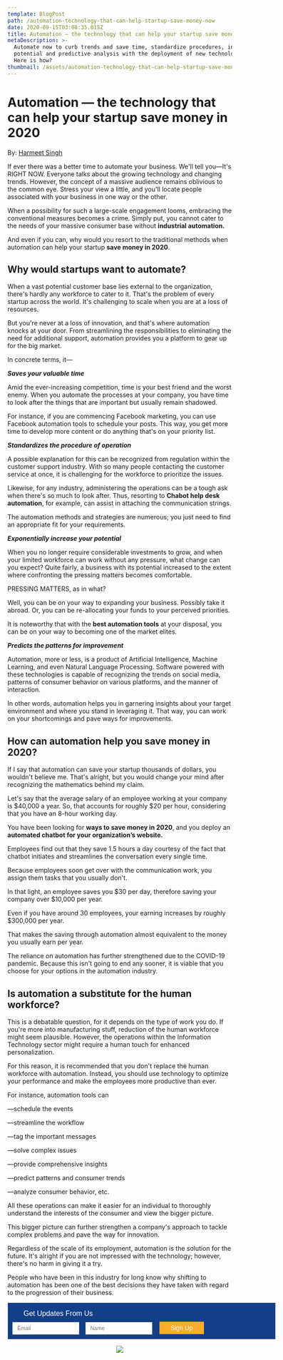 ```yaml
---
template: BlogPost
path: /automation-technology-that-can-help-startup-save-money-now
date: 2020-09-15T03:08:35.015Z
title: Automation — the technology that can help your startup save money in 2020
metaDescription: >-
  Automate now to curb trends and save time, standardize procedures, increase
  potential and predictive analysis with the deployment of new technologies.
  Here is how?
thumbnail: /assets/automation-technology-that-can-help-startup-save-money-now.png
---
```

# Automation — the technology that can help your startup save money in 2020

By: [Harmeet Singh](https://www.linkedin.com/in/harmeet-singh-402aa3160)

If ever there was a better time to automate your business. We'll tell you—It's RIGHT NOW. Everyone talks about the growing technology and changing trends. However, the concept of a massive audience remains oblivious to the common eye. Stress your view a little, and you'll locate people associated with your business in one way or the other.

When a possibility for such a large-scale engagement looms, embracing the conventional measures becomes a crime. Simply put, you cannot cater to the needs of your massive consumer base without **industrial automation.**

And even if you can, why would you resort to the traditional methods when automation can help your startup **save money in 2020**.

## **Why would startups want to automate?**

When a vast potential customer base lies external to the organization, there's hardly any workforce to cater to it. That's the problem of every startup across the world. It's challenging to scale when you are at a loss of resources.

But you're never at a loss of innovation, and that's where automation knocks at your door. From streamlining the responsibilities to eliminating the need for additional support, automation provides you a platform to gear up for the big market.

In concrete terms, it—

***Saves your valuable time***

Amid the ever-increasing competition, time is your best friend and the worst enemy. When you automate the processes at your company, you have time to look after the things that are important but usually remain shadowed.

For instance, if you are commencing Facebook marketing, you can use Facebook automation tools to schedule your posts. This way, you get more time to develop more content or do anything that's on your priority list.

***Standardizes the procedure of operation***

A possible explanation for this can be recognized from regulation within the customer support industry. With so many people contacting the customer service at once, it is challenging for the workforce to prioritize the issues.

Likewise, for any industry, administering the operations can be a tough ask when there's so much to look after. Thus, resorting to **Chabot help desk automation**, for example, can assist in attaching the communication strings.

The automation methods and strategies are numerous; you just need to find an appropriate fit for your requirements.

***Exponentially increase your potential***

When you no longer require considerable investments to grow, and when your limited workforce can work without any pressure, what change can you expect? Quite fairly, a business with its potential increased to the extent where confronting the pressing matters becomes comfortable.

PRESSING MATTERS, as in what?

Well, you can be on your way to expanding your business. Possibly take it abroad. Or, you can be re-allocating your funds to your perceived priorities.

It is noteworthy that with the **best automation tools** at your disposal, you can be on your way to becoming one of the market elites.

***Predicts the patterns for improvement***

Automation, more or less, is a product of Artificial Intelligence, Machine Learning, and even Natural Language Processing. Software powered with these technologies is capable of recognizing the trends on social media, patterns of consumer behavior on various platforms, and the manner of interaction.

In other words, automation helps you in garnering insights about your target environment and where you stand in leveraging it. That way, you can work on your shortcomings and pave ways for improvements.

## **How can automation help you save money in 2020?**

If I say that automation can save your startup thousands of dollars, you wouldn't believe me. That's alright, but you would change your mind after recognizing the mathematics behind my claim.

Let's say that the average salary of an employee working at your company is $40,000 a year. So, that accounts for roughly $20 per hour, considering that you have an 8-hour working day.

You have been looking for **ways to save money in 2020**, and you deploy an **automated chatbot for your organization’s website.**

Employees find out that they save 1.5 hours a day courtesy of the fact that chatbot initiates and streamlines the conversation every single time.

Because employees soon get over with the communication work, you assign them tasks that you usually don't.

In that light, an employee saves you $30 per day, therefore saving your company over $10,000 per year.

Even if you have around 30 employees, your earning increases by roughly $300,000 per year.

That makes the saving through automation almost equivalent to the money you usually earn per year.

The reliance on automation has further strengthened due to the COVID-19 pandemic. Because this isn't going to end any sooner, it is viable that you choose for your options in the automation industry.

## Is automation a substitute for the human workforce?

This is a debatable question, for it depends on the type of work you do. If you're more into manufacturing stuff, reduction of the human workforce might seem plausible. However, the operations within the Information Technology sector might require a human touch for enhanced personalization.

For this reason, it is recommended that you don't replace the human workforce with automation. Instead, you should use technology to optimize your performance and make the employees more productive than ever.

For instance, automation tools can

—schedule the events

—streamline the workflow

—tag the important messages

—solve complex issues

—provide comprehensive insights

—predict patterns and consumer trends

—analyze consumer behavior, etc.



All these operations can make it easier for an individual to thoroughly understand the interests of the consumer and view the bigger picture.

This bigger picture can further strengthen a company's approach to tackle complex problems and pave the way for innovation.

Regardless of the scale of its employment, automation is the solution for the future. It's alright if you are not impressed with the technology; however, there's no harm in giving it a try.

People who have been in this industry for long know why shifting to automation has been one of the best decisions they have taken with regard to the progression of their business.

<!--Zoho Campaigns Web-Optin Form's Header Code Starts Here-->

<script type="text/javascript" src="https://publ.maillist-manage.com/js/optin.min.js" onload="setupSF('sfa3e251e879e810faf1fdd388070fea6dae6364a62834cb22','ZCFORMVIEW',false,'light',false,'0')"></script>

<script type="text/javascript">
	function runOnFormSubmit_sfa3e251e879e810faf1fdd388070fea6dae6364a62834cb22(th){
		/*Before submit, if you want to trigger your event, "include your code here"*/
	};
</script>

<style>
.quick_form_5_css * {
    -webkit-box-sizing: border-box !important;
    -moz-box-sizing: border-box !important;
    box-sizing: border-box !important;
    overflow-wrap: break-word
}
@media only screen and (max-width: 600px) {.quick_form_5_css[name="SIGNUP_BODY"] { width: 100% !important; min-width: 100% !important; margin: 0px auto !important; padding: 0px !important } .SIGNUP_FLD { width: 90% !important; margin: 10px 5% !important; padding: 0px !important } .SIGNUP_FLD input { margin: 0 !important } }
</style>

<!--Zoho Campaigns Web-Optin Form's Header Code Ends Here--><!--Zoho Campaigns Web-Optin Form Starts Here-->

<div id="sfa3e251e879e810faf1fdd388070fea6dae6364a62834cb22" data-type="signupform" style="opacity: 1;">
	<div id="customForm">
		<div class="quick_form_5_css" style="background-color: rgb(18, 63, 135); z-index: 2; font-family: Arial; border: 1px solid rgb(206, 206, 206); overflow: hidden; width: 600px" name="SIGNUP_BODY">
			<div>
				<div style="font-size: 16px; font-family: Arial; font-weight: normal; color: rgb(255, 255, 255); text-align: left; padding: 15px 35px 5px; display: block; box-sizing: border-box; background-color: rgb(18, 63, 135); height: 28px; width: 382px" id="SIGNUP_HEADING">Get Updates From Us</div>
				<div style="position:relative;">
					<div id="Zc_SignupSuccess" style="display:none;position:absolute;margin-left:4%;width:90%;background-color: white; padding: 3px; border: 3px solid rgb(194, 225, 154);  margin-top: 10px;margin-bottom:10px;word-break:break-all">
						<table width="100%" cellpadding="0" cellspacing="0" border="0">
							<tbody>
								<tr>
									<td width="10%">
										<img class="successicon" src="https://publ.maillist-manage.com/images/challangeiconenable.jpg" align="absmiddle">
									</td>
									<td>
										<span id="signupSuccessMsg" style="color: rgb(73, 140, 132); font-family: sans-serif; font-size: 14px;word-break:break-word">&nbsp;&nbsp;Thank you for Signing Up</span>
									</td>
								</tr>
							</tbody>
						</table>
					</div>
				</div>
				<form method="POST" id="zcampaignOptinForm" style="margin: 0px; width: 100%" action="https://maillist-manage.com/weboptin.zc" target="_zcSignup">
					<div style="background-color: rgb(255, 235, 232); padding: 10px; color: rgb(210, 0, 0); font-size: 11px; margin: 20px 10px 0px; border: 1px solid rgb(255, 217, 211); opacity: 1; display: none" id="errorMsgDiv">Please correct the marked field(s) below.</div>
					<div style="position: relative; margin: 15px 0 10px 10px; width: 150px; height: 28px; display: inline-block" class="SIGNUP_FLD">
						<div id="Zc_SignupSuccess" style="position: absolute; width: 87%; background-color: white; padding: 3px; border: 3px solid rgb(194, 225, 154); margin-bottom: 10px; word-break: break-all; opacity: 1; display: none">
							<div style="width: 20px; padding: 5px; display: table-cell">
								<img class="successicon" src="https://campaigns.zoho.com/images/challangeiconenable.jpg" style="width: 20px">
							</div>
							<div style="display: table-cell">
								<span id="signupSuccessMsg" style="color: rgb(73, 140, 132); font-family: sans-serif; font-size: 14px; line-height: 30px; display: block"></span>
							</div>
						</div>
						<input type="text" style="font-size: 12px; border-width: 1px; border-color: rgb(214, 205, 205); border-style: solid; width: 100%; height: 100%; z-index: 4; outline: none; padding: 5px 10px; color: rgb(113, 106, 106); text-align: left; font-family: &quot;Arial&quot;; border-radius: 0px; background-color: rgb(255, 255, 255); box-sizing: border-box" placeholder="Email" changeitem="SIGNUP_FORM_FIELD" name="CONTACT_EMAIL" id="EMBED_FORM_EMAIL_LABEL">
					</div>
					<div style="position: relative; margin: 15px 0 10px 10px; width: 150px; height: 28px; display: inline-block" class="SIGNUP_FLD">
						<input type="text" style="font-size: 12px; border-width: 1px; border-color: rgb(214, 205, 205); border-style: solid; width: 100%; height: 100%; z-index: 4; outline: none; padding: 5px 10px; color: rgb(113, 106, 106); text-align: left; font-family: &quot;Arial&quot;; border-radius: 0px; background-color: rgb(255, 255, 255); box-sizing: border-box" placeholder="Name" changeitem="SIGNUP_FORM_FIELD" name="LASTNAME" id="EMBED_FORM_NAME_LABEL">
					</div>
					<div style="position: relative; width: 100px; height: 28px; margin: 0 0 10px 12px; display: inline-block" class="SIGNUP_FLD">
						<input type="button" style="text-align: center; width: 100%; height: 100%; z-index: 5; border: 0px; color: rgb(255, 255, 255); cursor: pointer; outline: none; font-size: 14px; background-color: rgb(251, 172, 41); border-radius: 1px" name="SIGNUP_SUBMIT_BUTTON" id="zcWebOptin" value="Sign Up">
					</div>
					<input type="hidden" id="fieldBorder" value="">
					<input type="hidden" id="submitType" name="submitType" value="optinCustomView">
					<input type="hidden" id="emailReportId" name="emailReportId" value="">
					<input type="hidden" id="formType" name="formType" value="QuickForm">
					<input type="hidden" name="zx" id="cmpZuid" value="143747f2">
					<input type="hidden" name="zcvers" value="3.0">
					<input type="hidden" name="oldListIds" id="allCheckedListIds" value="">
					<input type="hidden" id="mode" name="mode" value="OptinCreateView">
					<input type="hidden" id="zcld" name="zcld" value="12e8c5ebfb8d359b">
					<input type="hidden" id="document_domain" value="">
					<input type="hidden" id="zc_Url" value="publ.maillist-manage.com">
					<input type="hidden" id="new_optin_response_in" value="0">
					<input type="hidden" id="duplicate_optin_response_in" value="0">
					<input type="hidden" name="zc_trackCode" id="zc_trackCode" value="ZCFORMVIEW">
					<input type="hidden" id="zc_formIx" name="zc_formIx" value="a3e251e879e810faf1fdd388070fea6dae6364a62834cb22">
					<input type="hidden" id="viewFrom" value="URL_ACTION">
					<span style="display: none" id="dt_CONTACT_EMAIL">1,true,6,Contact Email,2</span>
					<span style="display: none" id="dt_FIRSTNAME">1,false,1,First Name,2</span>
					<span style="display: none" id="dt_LASTNAME">1,false,1,Last Name,2</span>
				</form>
			</div>
		</div>
	</div>
	<img src="https://publ.maillist-manage.com/images/spacer.gif" id="refImage" onload="referenceSetter(this)" style="display:none;">
</div>
<input type="hidden" id="signupFormType" value="QuickForm_Horizontal">
<div id="zcOptinOverLay" oncontextmenu="return false" style="display:none;text-align: center; background-color: rgb(0, 0, 0); opacity: 0.5; z-index: 100; position: fixed; width: 100%; top: 0px; left: 0px; height: 988px;"></div>
<div id="zcOptinSuccessPopup" style="display:none;z-index: 9999;width: 800px; height: 40%;top: 84px;position: fixed; left: 26%;background-color: #FFFFFF;border-color: #E6E6E6; border-style: solid; border-width: 1px;  box-shadow: 0 1px 10px #424242;padding: 35px;">
	<span style="position: absolute;top: -16px;right:-14px;z-index:99999;cursor: pointer;" id="closeSuccess">
		<img src="https://publ.maillist-manage.com/images/videoclose.png">
	</span>
	<div id="zcOptinSuccessPanel"></div>
</div>

<!--Zoho Campaigns Web-Optin Form Ends Here-->

<p>

<center><a href="https://www.linkedin.com/in/harmeetwrites/"><img src="https://i.ibb.co/NKNFNVS/harmeet-singh-support-genie-linkedin-profile-400x.png" ></a>
